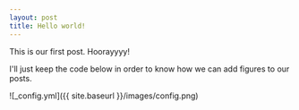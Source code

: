 ```yaml
---
layout: post
title: Hello world!
---
```


This is our first post. Hoorayyyy!

I'll just keep the code below in order to know how we can add figures to our posts.

![_config.yml]({{ site.baseurl }}/images/config.png)
